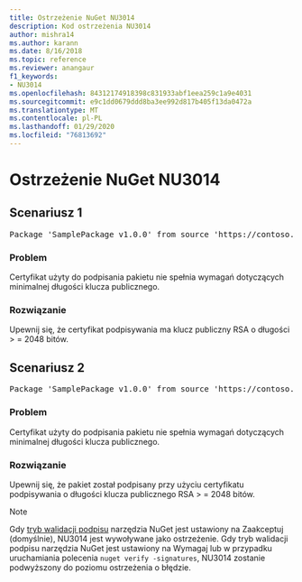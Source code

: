 ```yaml
---
title: Ostrzeżenie NuGet NU3014
description: Kod ostrzeżenia NU3014
author: mishra14
ms.author: karann
ms.date: 8/16/2018
ms.topic: reference
ms.reviewer: anangaur
f1_keywords:
- NU3014
ms.openlocfilehash: 84312174918398c831933abf1eea259c1a9e4031
ms.sourcegitcommit: e9c1dd0679ddd8ba3ee992d817b405f13da0472a
ms.translationtype: MT
ms.contentlocale: pl-PL
ms.lasthandoff: 01/29/2020
ms.locfileid: "76813692"
---
```

# <a name="nuget-warning-nu3014"></a>Ostrzeżenie NuGet NU3014

## <a name="scenario-1"></a>Scenariusz 1

<pre>Package 'SamplePackage v1.0.0' from source 'https://contoso.com/index.json': The signing certificate does not meet a minimum public key length requirement.</pre>

### <a name="issue"></a>Problem

Certyfikat użyty do podpisania pakietu nie spełnia wymagań dotyczących minimalnej długości klucza publicznego.


### <a name="solution"></a>Rozwiązanie

Upewnij się, że certyfikat podpisywania ma klucz publiczny RSA o długości > = 2048 bitów.



## <a name="scenario-2"></a>Scenariusz 2

<pre>Package 'SamplePackage v1.0.0' from source 'https://contoso.com/index.json': The primary signature's certificate does not meet a minimum public key length requirement.</pre>

### <a name="issue"></a>Problem

Certyfikat użyty do podpisania pakietu nie spełnia wymagań dotyczących minimalnej długości klucza publicznego.


### <a name="solution"></a>Rozwiązanie

Upewnij się, że pakiet został podpisany przy użyciu certyfikatu podpisywania o długości klucza publicznego RSA > = 2048 bitów.


> [!Note]
> Gdy [tryb walidacji podpisu](../../consume-packages/installing-signed-packages.md#configure-package-signature-requirements) narzędzia NuGet jest ustawiony na Zaakceptuj (domyślnie), NU3014 jest wywoływane jako ostrzeżenie. Gdy tryb walidacji podpisu narzędzia NuGet jest ustawiony na Wymagaj lub w przypadku uruchamiania polecenia `nuget verify -signatures`, NU3014 zostanie podwyższony do poziomu ostrzeżenia o błędzie. 
